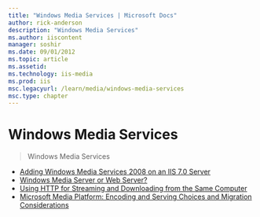 ```yaml
---
title: "Windows Media Services | Microsoft Docs"
author: rick-anderson
description: "Windows Media Services"
ms.author: iiscontent
manager: soshir
ms.date: 09/01/2012
ms.topic: article
ms.assetid: 
ms.technology: iis-media
ms.prod: iis
msc.legacyurl: /learn/media/windows-media-services
msc.type: chapter
---
```

Windows Media Services
====================
> Windows Media Services


- [Adding Windows Media Services 2008 on an IIS 7.0 Server](adding-windows-media-services-2008-on-an-iis-server.md)
- [Windows Media Server or Web Server?](windows-media-server-or-web-server.md)
- [Using HTTP for Streaming and Downloading from the Same Computer](using-http-for-streaming-and-downloading-from-the-same-computer.md)
- [Microsoft Media Platform: Encoding and Serving Choices and Migration Considerations](microsoft-media-platform-encoding-and-serving-choices-and-migration-considerations.md)